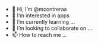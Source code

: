 - 👋 Hi, I’m @mcontreraa
- 👀 I’m interested in apps
- 🌱 I’m currently learning ...
- 💞️ I’m looking to collaborate on ...
- 📫 How to reach me ...

<!---
mcontreraa/mcontreraa is a ✨ special ✨ repository because its `README.md` (this file) appears on your GitHub profile.
You can click the Preview link to take a look at your changes.
--->
